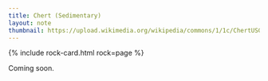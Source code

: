 ```yaml
---
title: Chert (Sedimentary)
layout: note
thumbnail: https://upload.wikimedia.org/wikipedia/commons/1/1c/ChertUSGOV.jpg
---
```

{% include rock-card.html rock=page %}

Coming soon.
